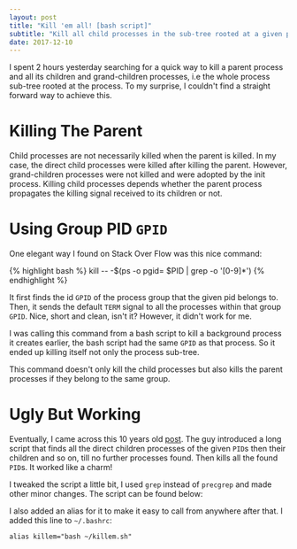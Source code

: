 ```yaml
---
layout: post
title: "Kill 'em all! [bash script]"
subtitle: "Kill all child processes in the sub-tree rooted at a given parent process"
date: 2017-12-10
---
```


I spent 2 hours yesterday searching for a quick way to kill a parent process and all its children 
and grand-children processes, i.e the whole process sub-tree rooted at the process. To my surprise, 
I couldn't find a straight forward way to achieve this.

# Killing The Parent

Child processes are not necessarily killed when the parent is killed. In my case, the direct child 
processes were killed after killing the parent. However, grand-children processes were not killed 
and were adopted by the init process. Killing child processes depends whether the parent process 
propagates the killing signal received to its children or not.

# Using Group PID `GPID`

One elegant way I found on Stack Over Flow was this nice command:

{% highlight bash %}
kill -- -$(ps -o pgid= $PID | grep -o '[0-9]*')
{% endhighlight %}

It first finds the id `GPID` of the process group that the given pid belongs to. Then, it 
sends the default `TERM` signal to all the processes within that group `GPID`. Nice, short and 
clean, isn't it? However, it didn't work for me.

I was calling this command from a bash script to kill a background process it creates earlier, the 
bash script had the same `GPID` as that process. So it ended up killing itself not only the process
sub-tree.

This command doesn't only kill the child processes but also kills the parent processes if they 
belong to the same group.

# Ugly But Working

Eventually, I came across this 10 years old [post](https://deadlockprocess.wordpress.com/2008/01/23/how-to-using-bash-to-kill-a-parent-process-and-all-spawned-child-processes-2/). The guy introduced a long script that finds all the direct children processes of the given `PID`s then their children and
 so on, till no further processes found. Then kills all the found `PID`s. It worked like a charm!

I tweaked the script a little bit, I used `grep` instead of `precgrep` and made other minor changes. 
The script can be found below:

<script src="https://gist.github.com/HazemSamir/70505f4ba5efd02c62009ce3b1cd46d7.js"></script>

I also added an alias for it to make it easy to call from anywhere after that. I added this 
line to `~/.bashrc`:

```
alias killem="bash ~/killem.sh"
```
